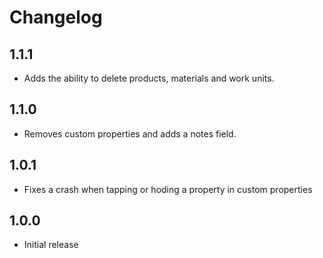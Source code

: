 # Changelog

## 1.1.1
* Adds the ability to delete products, materials and work units.

## 1.1.0
* Removes custom properties and adds a notes field.

## 1.0.1
* Fixes a crash when tapping or hoding a property in custom properties

## 1.0.0
* Initial release